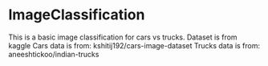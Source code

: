 # ImageClassification
This is a basic image classification for cars vs trucks.
Dataset is from kaggle 
Cars data is from: kshitij192/cars-image-dataset
Trucks data is from: aneeshtickoo/indian-trucks
